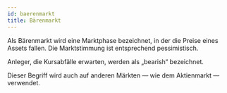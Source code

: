 ```yaml
---
id: baerenmarkt
title: Bärenmarkt
---
```


Als Bärenmarkt wird eine Marktphase bezeichnet, in der die Preise eines Assets fallen. Die Marktstimmung ist entsprechend pessimistisch.

Anleger, die Kursabfälle erwarten, werden als „bearish“ bezeichnet.

Dieser Begriff wird auch auf anderen Märkten — wie dem Aktienmarkt — verwendet.
